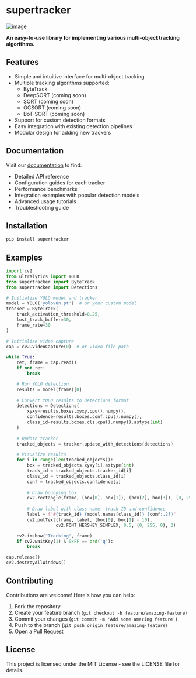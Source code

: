# supertracker

[![image](https://img.shields.io/pypi/v/supertracker.svg)](https://pypi.python.org/pypi/supertracker)

**An easy-to-use library for implementing various multi-object tracking algorithms.**

## Features

- Simple and intuitive interface for multi-object tracking
- Multiple tracking algorithms supported:
  - ByteTrack
  - DeepSORT (coming soon)
  - SORT (coming soon)
  - OCSORT (coming soon)
  - BoT-SORT (coming soon)
- Support for custom detection formats
- Easy integration with existing detection pipelines
- Modular design for adding new trackers

## Documentation
Visit our [documentation](https://Hirai-Labs.github.io/supertracker) to find:
- Detailed API reference
- Configuration guides for each tracker
- Performance benchmarks
- Integration examples with popular detection models
- Advanced usage tutorials
- Troubleshooting guide

## Installation

```bash
pip install supertracker
```

## Examples

```python
import cv2
from ultralytics import YOLO
from supertracker import ByteTrack
from supertracker import Detections

# Initialize YOLO model and tracker
model = YOLO('yolov8n.pt')  # or your custom model
tracker = ByteTrack(
    track_activation_threshold=0.25,
    lost_track_buffer=30,
    frame_rate=30
)

# Initialize video capture
cap = cv2.VideoCapture(0)  # or video file path

while True:
    ret, frame = cap.read()
    if not ret:
        break

    # Run YOLO detection
    results = model(frame)[0]
    
    # Convert YOLO results to Detections format
    detections = Detections(
        xyxy=results.boxes.xyxy.cpu().numpy(),
        confidence=results.boxes.conf.cpu().numpy(),
        class_id=results.boxes.cls.cpu().numpy().astype(int)
    )
    
    # Update tracker
    tracked_objects = tracker.update_with_detections(detections)

    # Visualize results
    for i in range(len(tracked_objects)):
        box = tracked_objects.xyxy[i].astype(int)
        track_id = tracked_objects.tracker_id[i]
        class_id = tracked_objects.class_id[i]
        conf = tracked_objects.confidence[i]
        
        # Draw bounding box
        cv2.rectangle(frame, (box[0], box[1]), (box[2], box[3]), (0, 255, 0), 2)
        
        # Draw label with class name, track ID and confidence
        label = f"#{track_id} {model.names[class_id]} {conf:.2f}"
        cv2.putText(frame, label, (box[0], box[1] - 10),
                   cv2.FONT_HERSHEY_SIMPLEX, 0.5, (0, 255, 0), 2)

    cv2.imshow("Tracking", frame)
    if cv2.waitKey(1) & 0xFF == ord('q'):
        break

cap.release()
cv2.destroyAllWindows()
```

## Contributing

Contributions are welcome! Here's how you can help:

1. Fork the repository
2. Create your feature branch (`git checkout -b feature/amazing-feature`)
3. Commit your changes (`git commit -m 'Add some amazing feature'`)
4. Push to the branch (`git push origin feature/amazing-feature`)
5. Open a Pull Request

## License

This project is licensed under the MIT License - see the LICENSE file for details.
